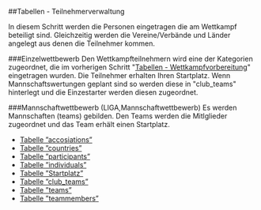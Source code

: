 ##Tabellen - Teilnehmerverwaltung

In diesem Schritt werden die Personen eingetragen die am Wettkampf beteiligt sind. Gleichzeitig werden die Vereine/Verbände und Länder angelegt aus denen die Teilnehmer kommen.

###Einzelwettbewerb
Den Wettkampfteilnehmern wird eine der Kategorien zugeordnet, die im vorherigen Schritt "[Tabellen - Wettkampfvorbereitung](de_kapitel_02.md)" eingetragen wurden.
Die Teilnehmer erhalten Ihren Startplatz.
Wenn Mannschaftswertungen geplant sind so werden diese in "club_teams" hinterlegt und die Einzestarter werden diesen zugeordnet.

###Mannschaftwettbewerb (LIGA,Mannschaftwettbewerb)
Es werden Mannschaften (teams) gebilden. Den Teams werden die Mitlglieder zugeordnet und das Team erhält einen Startplatz.

* [Tabelle ”accosiations”](de_kapitel_03_01.md)
* [Tabelle ”countries”](de_kapitel_03_02.md)
* [Tabelle ”participants”](de_kapitel_03_03.md)
* [Tabelle ”individuals”](de_kapitel_03_04.md)
* [Tabelle ”Startplatz”](de_kapitel_03_05.md)
* [Tabelle ”club_teams”](de_kapitel_03_06.md)
* [Tabelle ”teams”](de_kapitel_03_07.md)
* [Tabelle ”teammembers”](de_kapitel_03_08.md)
